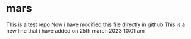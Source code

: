 # mars
This is a test repo 
Now i have modified this file directly in github
This is a new line that i have added on 25th march 2023 10:01 am

